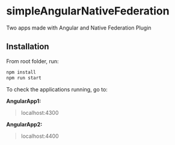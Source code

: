 # simpleAngularNativeFederation
Two apps made with Angular and Native Federation Plugin

## Installation

From root folder, run:

```sh
npm install
npm run start
```

To check the applications running, go to:

**AngularApp1:**
> localhost:4300

**AngularApp2:**
> localhost:4400
